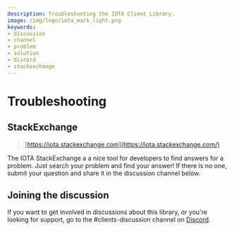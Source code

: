 ```yaml
---
description: Troubleshooting the IOTA Client Library.  
image: /img/logo/iota_mark_light.png
keywords:
- discussion
- channel
- problem
- solution
- discord
- stackexchange
---
```

# Troubleshooting


## StackExchange

> [https://iota.stackexchange.com](https://iota.stackexchange.com/)

The IOTA StackExchange a a nice tool for developers to find answers for a problem. Just search your problem and find your answer! If there is no one, submit your question and share it in the discussion channel below.

## Joining the discussion

If you want to get involved in discussions about this library, or you're looking for support, go to the #clients-discussion channel on [Discord](https://discord.iota.org).